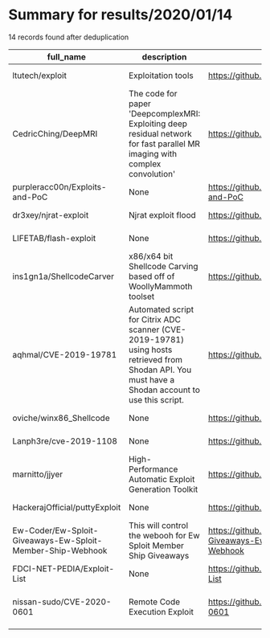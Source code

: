 
# Summary for results/2020/01/14
    
14 records found after deduplication

| full_name | description | html_url | matched_list | matched_count | pushed_at | size | stargazers_count | language | forks_count |
|------------------------------------------------------------|----------------------------------------------------------------------------------------------------------------------------------------------------|-------------------------------------------------------------------------------|-----------------------------------------------|-----------------|---------------------------|--------|--------------------|------------|---------------|
| ltutech/exploit | Exploitation tools | https://github.com/ltutech/exploit | ['exploit'] | 1 | 2020-01-14 16:57:39+00:00 | 8 | 0 | | 0 |
| CedricChing/DeepMRI | The code for paper 'DeepcomplexMRI: Exploiting deep residual network for fast parallel MR imaging with complex convolution' | https://github.com/CedricChing/DeepMRI | ['exploit'] | 1 | 2020-01-14 14:44:05+00:00 | 130879 | 28 | Python | 14 |
| purpleracc00n/Exploits-and-PoC | None | https://github.com/purpleracc00n/Exploits-and-PoC | ['exploit'] | 1 | 2020-01-14 09:43:50+00:00 | 1639 | 0 | | 0 |
| dr3xey/njrat-exploit | Njrat exploit flood | https://github.com/dr3xey/njrat-exploit | ['exploit'] | 1 | 2020-01-14 06:24:45+00:00 | 14 | 0 | JavaScript | 0 |
| LIFETAB/flash-exploit | None | https://github.com/LIFETAB/flash-exploit | ['exploit'] | 1 | 2020-01-14 16:40:56+00:00 | 176 | 0 | | 0 |
| ins1gn1a/ShellcodeCarver | x86/x64 bit Shellcode Carving based off of WoollyMammoth toolset | https://github.com/ins1gn1a/ShellcodeCarver | ['shellcode'] | 1 | 2020-01-14 12:07:09+00:00 | 63 | 4 | C# | 0 |
| aqhmal/CVE-2019-19781 | Automated script for Citrix ADC scanner (CVE-2019-19781) using hosts retrieved from Shodan API. You must have a Shodan account to use this script. | https://github.com/aqhmal/CVE-2019-19781 | ['cve-2'] | 1 | 2020-01-14 15:53:14+00:00 | 5 | 8 | Python | 4 |
| oviche/winx86_Shellcode | None | https://github.com/oviche/winx86_Shellcode | ['shellcode'] | 1 | 2020-01-14 16:04:16+00:00 | 24 | 1 | Assembly | 0 |
| Lanph3re/cve-2019-1108 | None | https://github.com/Lanph3re/cve-2019-1108 | ['cve-2'] | 1 | 2020-01-14 04:36:36+00:00 | 73 | 1 | C++ | 2 |
| marnitto/jjyer | High-Performance Automatic Exploit Generation Toolkit | https://github.com/marnitto/jjyer | ['exploit'] | 1 | 2020-01-14 06:15:51+00:00 | 384 | 0 | | 0 |
| HackerajOfficial/puttyExploit | None | https://github.com/HackerajOfficial/puttyExploit | ['exploit'] | 1 | 2020-01-14 08:55:50+00:00 | 3 | 0 | Shell | 0 |
| Ew-Coder/Ew-Sploit-Giveaways-Ew-Sploit-Member-Ship-Webhook | This will control the webooh for Ew Sploit Member Ship Giveaways | https://github.com/Ew-Coder/Ew-Sploit-Giveaways-Ew-Sploit-Member-Ship-Webhook | ['sploit'] | 1 | 2020-01-14 18:38:38+00:00 | 0 | 0 | nan | 0 |
| FDCI-NET-PEDIA/Exploit-List | None | https://github.com/FDCI-NET-PEDIA/Exploit-List | ['exploit'] | 1 | 2020-01-14 21:00:05+00:00 | 0 | 0 | | 0 |
| nissan-sudo/CVE-2020-0601 | Remote Code Execution Exploit | https://github.com/nissan-sudo/CVE-2020-0601 | ['cve-2', 'exploit', 'remote code execution'] | 3 | 2020-01-14 23:56:22+00:00 | 2 | 2 | nan | 1 |

